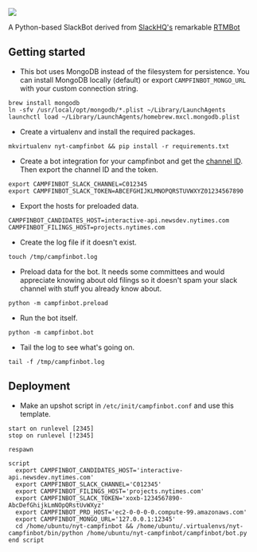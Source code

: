 ![](https://cloud.githubusercontent.com/assets/109988/10342246/2f1fe848-6ce6-11e5-9347-7021c740b1d5.png)

A Python-based SlackBot derived from [SlackHQ's](https://github.com/slackhq/) remarkable [RTMBot](https://github.com/slackhq/python-rtmbot)

## Getting started

* This bot uses MongoDB instead of the filesystem for persistence. You can install MongoDB locally (default) or export `CAMPFINBOT_MONGO_URL` with your custom connection string.
```
brew install mongodb
ln -sfv /usr/local/opt/mongodb/*.plist ~/Library/LaunchAgents
launchctl load ~/Library/LaunchAgents/homebrew.mxcl.mongodb.plist
```

* Create a virtualenv and install the required packages.
```
mkvirtualenv nyt-campfinbot && pip install -r requirements.txt
```

* Create a bot integration for your campfinbot and get the [channel ID](https://api.slack.com/methods/channels.list/test). Then export the channel ID and the token.
```
export CAMPFINBOT_SLACK_CHANNEL=C012345
export CAMPFINBOT_SLACK_TOKEN=ABCEFGHIJKLMNOPQRSTUVWXYZ01234567890
```

* Export the hosts for preloaded data.
```
CAMPFINBOT_CANDIDATES_HOST=interactive-api.newsdev.nytimes.com
CAMPFINBOT_FILINGS_HOST=projects.nytimes.com
```

* Create the log file if it doesn't exist.
```
touch /tmp/campfinbot.log
```

* Preload data for the bot. It needs some committees and would appreciate knowing about old filings so it doesn't spam your slack channel with stuff you already know about.
```
python -m campfinbot.preload
```

* Run the bot itself.
```
python -m campfinbot.bot
```

* Tail the log to see what's going on.
```
tail -f /tmp/campfinbot.log
``` 

## Deployment
* Make an upshot script in `/etc/init/campfinbot.conf` and use this template.
```
start on runlevel [2345]
stop on runlevel [!2345]

respawn

script
  export CAMPFINBOT_CANDIDATES_HOST='interactive-api.newsdev.nytimes.com'
  export CAMPFINBOT_SLACK_CHANNEL='C012345'
  export CAMPFINBOT_FILINGS_HOST='projects.nytimes.com'
  export CAMPFINBOT_SLACK_TOKEN='xoxb-1234567890-AbcDefGhijkLmNOpQRstUvWXyz'
  export CAMPFINBOT_PRD_HOST='ec2-0-0-0-0.compute-99.amazonaws.com'
  export CAMPFINBOT_MONGO_URL='127.0.0.1:12345'
  cd /home/ubuntu/nyt-campfinbot && /home/ubuntu/.virtualenvs/nyt-campfinbot/bin/python /home/ubuntu/nyt-campfinbot/campfinbot/bot.py
end script
```